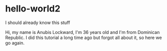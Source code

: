# hello-world2
I should already know this stuff

Hi, my name is Anubis Lockward, I'm 36 years old and I'm from Dominican Republic. I did this tutorial a long time ago but forgot all about it, so here we go again.
